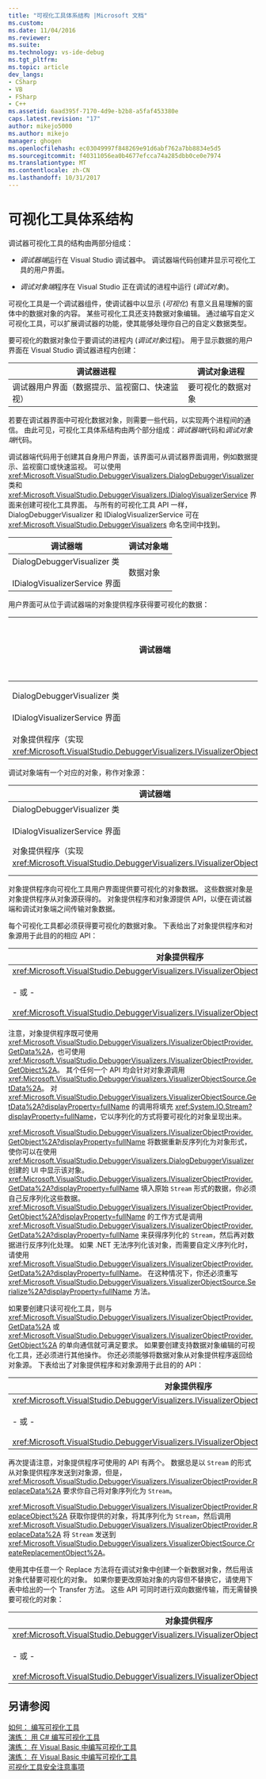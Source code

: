 ```yaml
---
title: "可视化工具体系结构 |Microsoft 文档"
ms.custom: 
ms.date: 11/04/2016
ms.reviewer: 
ms.suite: 
ms.technology: vs-ide-debug
ms.tgt_pltfrm: 
ms.topic: article
dev_langs:
- CSharp
- VB
- FSharp
- C++
ms.assetid: 6aad395f-7170-4d9e-b2b8-a5faf453380e
caps.latest.revision: "17"
author: mikejo5000
ms.author: mikejo
manager: ghogen
ms.openlocfilehash: ec03049997f848269e91d6abf762a7bb8834e5d5
ms.sourcegitcommit: f40311056ea0b4677efcca74a285dbb0ce0e7974
ms.translationtype: MT
ms.contentlocale: zh-CN
ms.lasthandoff: 10/31/2017
---
```

# <a name="visualizer-architecture"></a>可视化工具体系结构
调试器可视化工具的结构由两部分组成：  
  
-   *调试器端*运行在 Visual Studio 调试器中。 调试器端代码创建并显示可视化工具的用户界面。  
  
-   *调试对象端*程序在 Visual Studio 正在调试的进程中运行 (*调试对象*)。  
  
 可视化工具是一个调试器组件，使调试器中以显示 (*可视化*) 有意义且易理解的窗体中的数据对象的内容。 某些可视化工具还支持数据对象编辑。 通过编写自定义可视化工具，可以扩展调试器的功能，使其能够处理你自己的自定义数据类型。  
  
 要可视化的数据对象位于要调试的进程内 (*调试对象*过程)。 用于显示数据的用户界面在 Visual Studio 调试器进程内创建：  
  
|调试器进程|调试对象进程|  
|----------------------|----------------------|  
|调试器用户界面（数据提示、监视窗口、快速监视）|要可视化的数据对象|  
  
 若要在调试器界面中可视化数据对象，则需要一些代码，以实现两个进程间的通信。 由此可见，可视化工具体系结构由两个部分组成：*调试器端*代码和*调试对象端*代码。  
  
 调试器端代码用于创建其自身用户界面，该界面可从调试器界面调用，例如数据提示、监视窗口或快速监视。 可以使用 <xref:Microsoft.VisualStudio.DebuggerVisualizers.DialogDebuggerVisualizer> 类和 <xref:Microsoft.VisualStudio.DebuggerVisualizers.IDialogVisualizerService> 界面来创建可视化工具界面。 与所有的可视化工具 API 一样，DialogDebuggerVisualizer 和 IDialogVisualizerService 可在 <xref:Microsoft.VisualStudio.DebuggerVisualizers> 命名空间中找到。  
  
|调试器端|调试对象端|  
|-------------------|-------------------|  
|DialogDebuggerVisualizer 类<br /><br /> IDialogVisualizerService 界面|数据对象|  
  
 用户界面可从位于调试器端的对象提供程序获得要可视化的数据：  
  
|调试器端|调试对象端|  
|-------------------|-------------------|  
|DialogDebuggerVisualizer 类<br /><br /> IDialogVisualizerService 界面|数据对象|  
|对象提供程序（实现 <xref:Microsoft.VisualStudio.DebuggerVisualizers.IVisualizerObjectProvider>）||  
  
 调试对象端有一个对应的对象，称作对象源：  
  
|调试器端|调试对象端|  
|-------------------|-------------------|  
|DialogDebuggerVisualizer 类<br /><br /> IDialogVisualizerService 界面|数据对象|  
|对象提供程序（实现 <xref:Microsoft.VisualStudio.DebuggerVisualizers.IVisualizerObjectProvider>）|对象源（从 <xref:Microsoft.VisualStudio.DebuggerVisualizers.VisualizerObjectSource> 派生）|  
  
 对象提供程序向可视化工具用户界面提供要可视化的对象数据。 这些数据对象是对象提供程序从对象源获得的。 对象提供程序和对象源提供 API，以便在调试器端和调试对象端之间传输对象数据。  
  
 每个可视化工具都必须获得要可视化的数据对象。 下表给出了对象提供程序和对象源用于此目的的相应 API：  
  
|对象提供程序|对象源|  
|---------------------|-------------------|  
|<xref:Microsoft.VisualStudio.DebuggerVisualizers.IVisualizerObjectProvider.GetData%2A><br /><br /> - 或 -<br /><br /> <xref:Microsoft.VisualStudio.DebuggerVisualizers.IVisualizerObjectProvider.GetObject%2A>|<xref:Microsoft.VisualStudio.DebuggerVisualizers.VisualizerObjectSource.GetData%2A>|  
  
 注意，对象提供程序既可使用 <xref:Microsoft.VisualStudio.DebuggerVisualizers.IVisualizerObjectProvider.GetData%2A>，也可使用 <xref:Microsoft.VisualStudio.DebuggerVisualizers.IVisualizerObjectProvider.GetObject%2A>。 其个任何一个 API 均会针对对象源调用 <xref:Microsoft.VisualStudio.DebuggerVisualizers.VisualizerObjectSource.GetData%2A>。 对 <xref:Microsoft.VisualStudio.DebuggerVisualizers.VisualizerObjectSource.GetData%2A?displayProperty=fullName> 的调用将填充 <xref:System.IO.Stream?displayProperty=fullName>，它以序列化的方式将要可视化的对象呈现出来。  
  
 <xref:Microsoft.VisualStudio.DebuggerVisualizers.IVisualizerObjectProvider.GetObject%2A?displayProperty=fullName> 将数据重新反序列化为对象形式，使你可以在使用 <xref:Microsoft.VisualStudio.DebuggerVisualizers.DialogDebuggerVisualizer> 创建的 UI 中显示该对象。 <xref:Microsoft.VisualStudio.DebuggerVisualizers.IVisualizerObjectProvider.GetData%2A?displayProperty=fullName> 填入原始 `Stream` 形式的数据，你必须自己反序列化这些数据。 <xref:Microsoft.VisualStudio.DebuggerVisualizers.IVisualizerObjectProvider.GetObject%2A?displayProperty=fullName> 的工作方式是调用 <xref:Microsoft.VisualStudio.DebuggerVisualizers.IVisualizerObjectProvider.GetData%2A?displayProperty=fullName> 来获得序列化的 `Stream`，然后再对数据进行反序列化处理。 如果 .NET 无法序列化该对象，而需要自定义序列化时，请使用 <xref:Microsoft.VisualStudio.DebuggerVisualizers.IVisualizerObjectProvider.GetData%2A?displayProperty=fullName>。 在这种情况下，你还必须重写 <xref:Microsoft.VisualStudio.DebuggerVisualizers.VisualizerObjectSource.Serialize%2A?displayProperty=fullName> 方法。  
  
 如果要创建只读可视化工具，则与 <xref:Microsoft.VisualStudio.DebuggerVisualizers.IVisualizerObjectProvider.GetData%2A> 或 <xref:Microsoft.VisualStudio.DebuggerVisualizers.IVisualizerObjectProvider.GetObject%2A> 的单向通信就可满足要求。 如果要创建支持数据对象编辑的可视化工具，还必须进行其他操作。 你还必须能够将数据对象从对象提供程序返回给对象源。 下表给出了对象提供程序和对象源用于此目的的 API：  
  
|对象提供程序|对象源|  
|---------------------|-------------------|  
|<xref:Microsoft.VisualStudio.DebuggerVisualizers.IVisualizerObjectProvider.ReplaceData%2A><br /><br /> - 或 -<br /><br /> <xref:Microsoft.VisualStudio.DebuggerVisualizers.IVisualizerObjectProvider.ReplaceObject%2A>|<xref:Microsoft.VisualStudio.DebuggerVisualizers.VisualizerObjectSource.CreateReplacementObject%2A>|  
  
 再次提请注意，对象提供程序可使用的 API 有两个。 数据总是以 `Stream` 的形式从对象提供程序发送到对象源，但是，<xref:Microsoft.VisualStudio.DebuggerVisualizers.IVisualizerObjectProvider.ReplaceData%2A> 要求你自己将对象序列化为 `Stream`。  
  
 <xref:Microsoft.VisualStudio.DebuggerVisualizers.IVisualizerObjectProvider.ReplaceObject%2A> 获取你提供的对象，将其序列化为 `Stream`，然后调用 <xref:Microsoft.VisualStudio.DebuggerVisualizers.IVisualizerObjectProvider.ReplaceData%2A> 将 `Stream` 发送到 <xref:Microsoft.VisualStudio.DebuggerVisualizers.VisualizerObjectSource.CreateReplacementObject%2A>。  
  
 使用其中任意一个 Replace 方法将在调试对象中创建一个新数据对象，然后用该对象代替要可视化的对象。 如果你要更改原始对象的内容但不替换它，请使用下表中给出的一个 Transfer 方法。 这些 API 可同时进行双向数据传输，而无需替换要可视化的对象：  
  
|对象提供程序|对象源|  
|---------------------|-------------------|  
|<xref:Microsoft.VisualStudio.DebuggerVisualizers.IVisualizerObjectProvider.TransferData%2A><br /><br /> - 或 -<br /><br /> <xref:Microsoft.VisualStudio.DebuggerVisualizers.IVisualizerObjectProvider.TransferObject%2A>|<xref:Microsoft.VisualStudio.DebuggerVisualizers.VisualizerObjectSource.TransferData%2A>|  
  
## <a name="see-also"></a>另请参阅  
 [如何： 编写可视化工具](../debugger/how-to-write-a-visualizer.md)   
 [演练： 用 C# 编写可视化工具](../debugger/walkthrough-writing-a-visualizer-in-csharp.md)   
 [演练： 在 Visual Basic 中编写可视化工具](../debugger/walkthrough-writing-a-visualizer-in-visual-basic.md)   
 [演练： 在 Visual Basic 中编写可视化工具](../debugger/walkthrough-writing-a-visualizer-in-visual-basic.md)   
 [可视化工具安全注意事项](../debugger/visualizer-security-considerations.md)